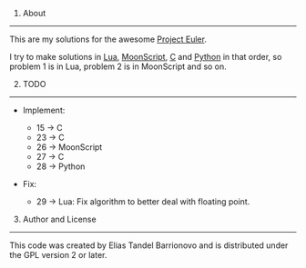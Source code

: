 1. About
-----

This are my solutions for the awesome [Project Euler](http://projecteuler.net/).

I try to make solutions in [Lua](http://www.lua.org), [MoonScript](http://moonscript.org), [C](http://en.wikipedia.org/wiki/C_%28programming_language%29) and [Python](http://www.python.org) in that order, so problem 1 is in Lua, problem 2 is in MoonScript and so on.

2. TODO
-----
- Implement:
    * 15 -> C
    * 23 -> C
    * 26 -> MoonScript
    * 27 -> C
    * 28 -> Python

- Fix:
    * 29 -> Lua: Fix algorithm to better deal with floating point.

3. Author and License
-----

This code was created by Elias Tandel Barrionovo and is distributed under the GPL version 2 or later.
